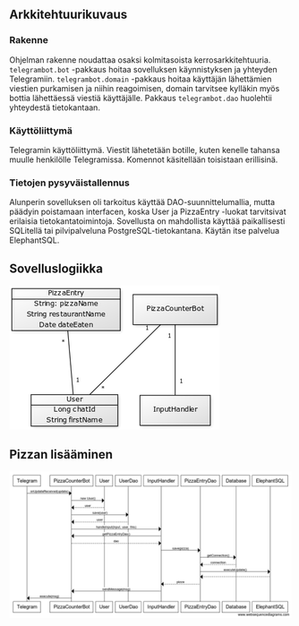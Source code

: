 ## Arkkitehtuurikuvaus

### Rakenne

Ohjelman rakenne noudattaa osaksi kolmitasoista kerrosarkkitehtuuria. `telegrambot.bot` -pakkaus hoitaa sovelluksen käynnistyksen ja yhteyden Telegramiin. `telegrambot.domain` -pakkaus hoitaa käyttäjän lähettämien viestien purkamisen ja niihin reagoimisen, domain tarvitsee kylläkin myös bottia lähettäessä viestiä käyttäjälle. Pakkaus `telegrambot.dao` huolehtii yhteydestä tietokantaan.

### Käyttöliittymä

Telegramin käyttöliittymä. Viestit lähetetään botille, kuten kenelle tahansa muulle henkilölle Telegramissa. Komennot käsitellään toisistaan erillisinä.

### Tietojen pysyväistallennus

Alunperin sovelluksen oli tarkoitus käyttää DAO-suunnittelumallia, mutta päädyin poistamaan interfacen, koska User ja PizzaEntry -luokat tarvitsivat erilaisia tietokantatoimintoja. Sovellusta on mahdollista käyttää paikallisesti SQLitellä tai pilvipalveluna PostgreSQL-tietokantana. Käytän itse palvelua ElephantSQL.

## Sovelluslogiikka

![Sovelluslogiikka](diagram.png)

## Pizzan lisääminen

![Pizzan lisäämisen sekvenssikaavio](add_pizza_sequence.png)
